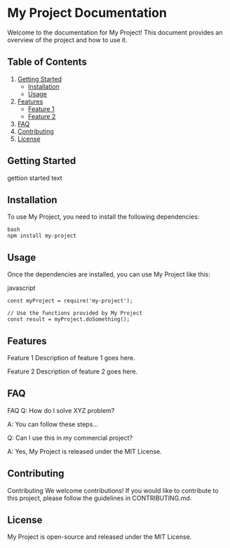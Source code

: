 # My Project Documentation

Welcome to the documentation for My Project! This document provides an overview of the project and how to use it.

## Table of Contents

1. [Getting Started](#getting-started)
    - [Installation](#installation)
    - [Usage](#usage)
2. [Features](#features)
    - [Feature 1](#feature-1)
    - [Feature 2](#feature-2)
3. [FAQ](#faq)
4. [Contributing](#contributing)
5. [License](#license)

## Getting Started

gettion started text

## Installation

To use My Project, you need to install the following dependencies:

```
bash
npm install my-project
```

## Usage
Once the dependencies are installed, you can use My Project like this:

javascript
```
const myProject = require('my-project');

// Use the functions provided by My Project
const result = myProject.doSomething();
```

## Features
Feature 1
Description of feature 1 goes here.

Feature 2
Description of feature 2 goes here.

## FAQ
FAQ
Q: How do I solve XYZ problem?

A: You can follow these steps...

Q: Can I use this in my commercial project?

A: Yes, My Project is released under the MIT License.

## Contributing
Contributing
We welcome contributions! If you would like to contribute to this project, please follow the guidelines in CONTRIBUTING.md.

## License
My Project is open-source and released under the MIT License.

